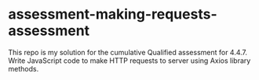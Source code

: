 ﻿# assessment-making-requests-assessment
This repo is my solution for the cumulative Qualified assessment for 4.4.7. Write JavaScript code to make HTTP requests to server using Axios library methods.
